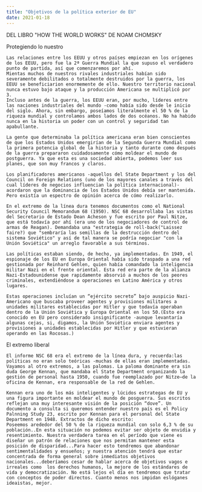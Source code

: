 ```yaml
---
title: "Objetivos de la política exterior de EU"
date: 2021-01-18
---
```


DEL LIBRO "HOW THE WORLD WORKS" DE NOAM CHOMSKY

Protegiendo lo nuestro

	Las relaciones entre los EEUU y otros países empiezan en los orígenes de los EEUU, pero fue la 2ª Guerra Mundial la que supuso el verdadero punto de partida, así que comenzaremos por ahí.
	Mientas muchos de nuestros rivales industriales habían sido severamente debilitados o totalmente destruidos por la guerra, los EEUU se beneficiarion enormemente de ello. Nuestro territorio nacional nunca estuvo bajo ataque y la producción Americana se multiplicó por 3.
	Incluso antes de la guerra, los EEUU eran, por mucho, líderes entre las naciones industriales del mundo -como había sido desde le inicio del siglo. Ahora, sin embargo, poseíamos literalmente el 50 % de la riqueza mundial y controlamos ambos lados de dos océanos. No ha habido nunca en la historia un poder con un control y seguridad tan apabullante.

	La gente que determinaba la política americana eran bien conscientes de que los Estados Unidos emergirían de la Segunda Guerra Mundial como la primera potencia global de la historia y tanto durante como después de la guerra prepararon cuidadosamente cómo moldear el mundo de postguerra. Ya que esta es una sociedad abierta, podemos leer sus planes, que son muy francos y claros.

	Los planificadores americanos -aquellos del State Department y los del Council on Foreign Relations (uno de los mayores canales a través del cual líderes de negocios influencian la política internacional)- acordaron que la dominancia de los Estados Unidos debía ser mantenida. Pero existía un espectro de opinión acerca de cómo realizarlo.

	En el extremo de la línea dura tenemos documentos como el National Security Council Memorandum 68 (1950). NSC 68 desarrollaba las vistas del Secretario de Estado Dean Acheson y fue escrito por Paul Nitze, que está todavía por ahí (era uno de los negociadores de control de armas de Reagan). Demandaba una "estrategia de roll-back("Laissez faire?) que "sembraría las semillas de la destrucción dentro del sistema Soviético" y así de tal manera se podría negociar "con la Unión Soviética" un arreglo favorable a sus términos. 

	Las políticas estaban siendo, de hecho, ya implementadas. En 1949, el espionaje de los EU en Europa Oriental había sido traspado a una red gestionada por Reinhard Gehlen, quien había comandado la inteligencia militar Nazi en el frente oriental. Esta red era parte de la alianza Nazi-Estadounidense que rapidamente absorvió a muchos de los peores criminales, extendiéndose a operaciones en Latino América y otros lugares.

	Estas operaciones incluían un “ejército secreto” bajo auspicio Nazi-Americano que buscaba proveer agentes y provisiones militares a unidades militares establecidas por Hitler y que todavía operaban dentro de la Unión Soviética y Europa Oriental en los 50.(Esto era conocido en EU pero considerado insignificante -aunque levantaría algunas cejas, si, digamos, la Unión Soviética enviara agentes y provisiones a unidades establecidas por Hitler y que estuvieran operando en las Rocosas.)

El extremo liberal

	El informe NSC 68 era el extremo de la línea dura, y recuerda:las políticas no eran solo teóricas -muchas de ellas eran implementadas. Vayamos al otro extremos, a las palomas. La paloma dominante era sin duda George Kennan, que mandaba el State Department organizando la gestión de personal hasta 1950, cuando fue reemplazado por Nitze—de la oficina de Kennan, era responsable de la red de Gehlen.
	
	Kennan era uno de los más inteligentes y lúcidos estrategas de EU y una figura importante en moldear el mundo de posguerra. Sus escritos reflejan una muy interesante visión de la posición “dove”. Un documento a consulta si queremos entender nuestro país es el Policy Palnning Study 23, escrito por Kennan para el personal del State Department en 1948. Extractos de dicho escrito:
	Poseemos arededor del 50 % de la riqueza mundial con solo 6,3 % de su población..En esta situación no podemos evitar ser objeto de envidia y resentimiento. Nuestra verdadera tarea en el período que viene es diseñar un patrón de relaciones que nos permitan mantener esta posición de disparidad...Para hacer esto tendremos que abandonar sentimentalidades y ensueños; y nuestra atención tendrá que estar concentrada de forma general sobre inmediatos objetivos nacionales...deberíamos cesar de hablar acerca de objetivos vagos e irreales como  los derechos humanos, la mejore de los estándares de vida y democratización. No está lejos el día en tendremos que tratar con conceptos de poder directos. Cuanto menos nos impidan eslóganes ideaistas, mejor.
